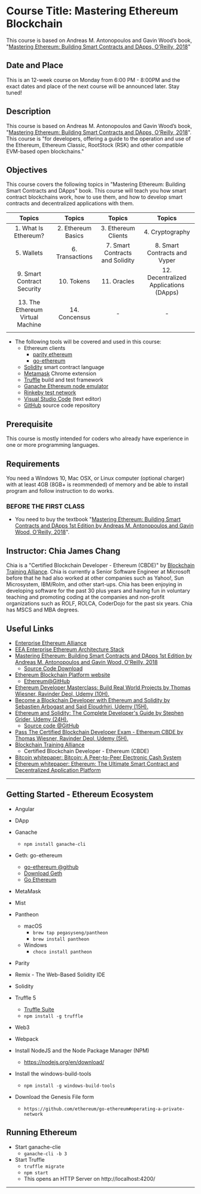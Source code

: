 # Course Title: Mastering Ethereum Blockchain
This course is based on Andreas M. Antonopoulos and Gavin Wood’s book, "[Mastering Ethereum: Building Smart Contracts and DApps, O'Reilly, 2018](https://ethereumbook.info/)"

## Date and Place
This is an 12-week course on Monday from 6:00 PM - 8:00PM and the exact dates and place of the next course will be announced later. Stay tuned!

## Description
This course is based on Andreas M. Antonopoulos and Gavin Wood’s book, "[Mastering Ethereum: Building Smart Contracts and DApps, O'Reilly, 2018](https://ethereumbook.info/)". This course is "for developers, offering a guide to the operation and use of the Ethereum, Ethereum Classic, RootStock (RSK) and other compatible EVM-based open blockchains."

## Objectives
This course covers the following topics in "Mastering Ethereum: Building Smart Contracts and DApps" book. This course will teach you how smart contract blockchains work, how to use them, and how to develop smart contracts and decentralized applications with them.

| Topics | Topics | Topics | Topics |
|:------:|:------:|:------:|:------:|
| 1. What Is Ethereum? | 2. Ethereum Basics | 3. Ethereum Clients | 4. Cryptography |
| 5. Wallets | 6. Transactions | 7. Smart Contracts and Solidity | 8. Smart Contracts and Vyper |
| 9. Smart Contract Security | 10. Tokens | 11. Oracles | 12. Decentralized Applications (DApps) |
| 13. The Ethereum Virtual Machine | 14. Concensus | - | - |
||||||

* The following tools will be covered and used in this course:
    * Ethereum clients
        * [parity ethereum](https://www.parity.io/ethereum/)
        * [go-ethereum](https://www.ethereum.org/)
    * [Solidity](https://solidity.readthedocs.io/en/v0.5.4/) smart contract language
    * [Metamask](https://metamask.io/) Chrome extension
    * [Truffle](https://truffleframework.com/) build and test framework
    * [Ganache Ethereum node emulator](https://truffleframework.com/ganache)
    * [Rinkeby test network](https://www.rinkeby.io/#stats)
    * [Visual Studio Code](https://code.visualstudio.com/) (text editor)
    * [GitHub](https://github.com/) source code repository

## Prerequisite
This course is mostly intended for coders who already have experience in one or more programming languages.

## Requirements
You need a Windows 10, Mac OSX, or Linux computer (optional charger) with at least 4GB (8GB+ is reommended) of memory and be able to install program and follow instruction to do works.

### BEFORE THE FIRST CLASS
* You need to buy the textbook "[Mastering Ethereum: Building Smart Contracts and DApps 1st Edition by Andreas M. Antonopoulos and Gavin Wood, O'Reilly, 2018](https://ethereumbook.info/)".

## Instructor: Chia James Chang
Chia is a "Certified Blockchain Developer - Ethereum (CBDE)" by [Blockchain Training Alliance](https://blockchaintrainingalliance.com/products/cbde).
Chia is currently a Senior Software Engineer at Microsoft before that he had also worked at other companies such as Yahoo!, Sun Microsystem, IBM/Rolm, and other start-ups. Chia has been enjoying in developing software for the past 30 plus years and having fun in voluntary teaching and promoting coding at the companies and non-profit organizations such as ROLF, ROLCA, CoderDojo for the past six years. Chia has MSCS and MBA degrees.

## Useful Links
* [Enterprise Ethereum Alliance](https://entethalliance.org/)
* [EEA Enterprise Ethereum Architecture Stack](https://www.youtube.com/watch?v=fIkClTpYjgE&feature=youtu.be)
* [Mastering Ethereum: Building Smart Contracts and DApps 1st Edition by Andreas M. Antonopoulos and Gavin Wood, O'Reilly, 2018](https://ethereumbook.info/)
    * [Source Code Download](https://github.com/ethereumbook/ethereumbook)
* [Ethereum Blockchain Platform website](https://ethereum.org/)
    * [Ethereum@GitHub](https://github.com/ethereum)
* [Ethereum Developer Masterclass: Build Real World Projects by Thomas Wiesner, Ravinder Deol, Udemy (10H).](https://www.udemy.com/ethereum-masterclass/)
* [Become a Blockchain Developer with Ethereum and Solidity by Sebastien Arbogast and Said Eloudrhiri, Udemy (15H).](https://www.udemy.com/getting-started-with-ethereum-solidity-development/)
* [Ethereum and Solidity: The Complete Developer's Guide by Stephen Grider, Udemy (24H).](https://www.udemy.com/ethereum-and-solidity-the-complete-developers-guide/)
   * [Source code @GitHub](https://github.com/StephenGrider/EthereumCasts)
* [Pass The Certified Blockchain Developer Exam - Ethereum CBDE by Thomas Wiesner, Ravinder Deol, Udemy (5H).](https://www.udemy.com/ethereum-blockchain-certification/)
* [Blockchain Training Alliance](https://blockchaintrainingalliance.com/products/cbde)
    * Certified Blockchain Developer - Ethereum (CBDE)
* [Bitcoin whitepaper: Bitcoin: A Peer-to-Peer Electronic Cash System](https://bitcoin.org/bitcoin.pdf)
* [Ethereum whitepaper: Ethereum: The Ultimate Smart Contract and Decentralized Application Platform](http://web.archive.org/web/20131228111141/http://vbuterin.com/ethereum.html)

---
## Getting Started - Ethereum Ecosystem

* Angular

* DApp

* Ganache
    * `npm install ganache-cli`

* Geth: go-ethereum
    * [go-ethereum @github](https://github.com/ethereum/go-ethereum#operating-a-private-network)
    * [Download Geth](https://geth.ethereum.org/downloads/)
    * [Go Ethereum](https://geth.ethereum.org/)

* MetaMask

* Mist

* Pantheon
    * macOS
        * `brew tap pegasyseng/pantheon`
        * `brew install pantheon`
    * Windows
        * `choco install pantheon`

* Parity

* Remix - The Web-Based Solidity IDE

* Solidity

* Truffle 5
    * [Truffle Suite](https://truffleframework.com/truffle)
    * `npm install -g truffle`

* Web3

* Webpack

* Install NodeJS and the Node Package Manager (NPM)
    * https://nodejs.org/en/download/
* Install the windows-build-tools
    * `npm install -g windows-build-tools`

* Download the Genesis File form 
    * `https://github.com/ethereum/go-ethereum#operating-a-private-network`

## Running Ethereum
* Start ganache-clie
    * `ganache-cli -b 3`
* Start Truffle
    * `truffle migrate`
    * `npm start`
    * This opens an HTTP Server on http://localhost:4200/

---

